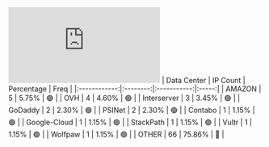 ![Diagramm](https://github.com/obajay/StateSync-snapshots/blob/main/Projects/Aura/1/README.md)
| Data Center | IP Count | Percentage | Freq |
|:------------:|:--------:|:-----------:|:-----:|
| AMAZON | 5 | 5.75% | 🟢 |
| OVH | 4 | 4.60% | 🟢 |
| Interserver | 3 | 3.45% | 🟢 |
| GoDaddy | 2 | 2.30% | 🟢 |
| PSINet | 2 | 2.30% | 🟢 |
| Contabo | 1 | 1.15% | 🟢 |
| Google-Cloud | 1 | 1.15% | 🟢 |
| StackPath | 1 | 1.15% | 🟢 |
| Vultr | 1 | 1.15% | 🟢 |
| Wolfpaw | 1 | 1.15% | 🟢 |
| OTHER | 66 | 75.86% | 🔴 |